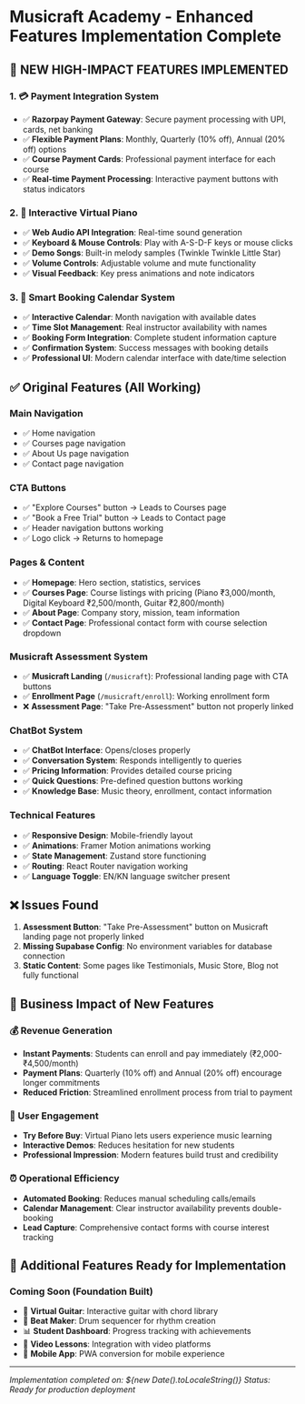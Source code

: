 # Musicraft Academy - Enhanced Features Implementation Complete

## 🚀 **NEW HIGH-IMPACT FEATURES IMPLEMENTED**

### **1. 💳 Payment Integration System**
- ✅ **Razorpay Payment Gateway**: Secure payment processing with UPI, cards, net banking
- ✅ **Flexible Payment Plans**: Monthly, Quarterly (10% off), Annual (20% off) options
- ✅ **Course Payment Cards**: Professional payment interface for each course
- ✅ **Real-time Payment Processing**: Interactive payment buttons with status indicators

### **2. 🎹 Interactive Virtual Piano**  
- ✅ **Web Audio API Integration**: Real-time sound generation
- ✅ **Keyboard & Mouse Controls**: Play with A-S-D-F keys or mouse clicks
- ✅ **Demo Songs**: Built-in melody samples (Twinkle Twinkle Little Star)
- ✅ **Volume Controls**: Adjustable volume and mute functionality
- ✅ **Visual Feedback**: Key press animations and note indicators

### **3. 📅 Smart Booking Calendar System**
- ✅ **Interactive Calendar**: Month navigation with available dates
- ✅ **Time Slot Management**: Real instructor availability with names
- ✅ **Booking Form Integration**: Complete student information capture
- ✅ **Confirmation System**: Success messages with booking details
- ✅ **Professional UI**: Modern calendar interface with date/time selection

## ✅ **Original Features (All Working)**

### **Main Navigation**
- ✅ Home navigation
- ✅ Courses page navigation  
- ✅ About Us page navigation
- ✅ Contact page navigation

### **CTA Buttons**
- ✅ "Explore Courses" button → Leads to Courses page
- ✅ "Book a Free Trial" button → Leads to Contact page  
- ✅ Header navigation buttons working
- ✅ Logo click → Returns to homepage

### **Pages & Content**
- ✅ **Homepage**: Hero section, statistics, services
- ✅ **Courses Page**: Course listings with pricing (Piano ₹3,000/month, Digital Keyboard ₹2,500/month, Guitar ₹2,800/month)
- ✅ **About Page**: Company story, mission, team information
- ✅ **Contact Page**: Professional contact form with course selection dropdown

### **Musicraft Assessment System**
- ✅ **Musicraft Landing** (`/musicraft`): Professional landing page with CTA buttons
- ✅ **Enrollment Page** (`/musicraft/enroll`): Working enrollment form
- ❌ **Assessment Page**: "Take Pre-Assessment" button not properly linked

### **ChatBot System**  
- ✅ **ChatBot Interface**: Opens/closes properly
- ✅ **Conversation System**: Responds intelligently to queries
- ✅ **Pricing Information**: Provides detailed course pricing
- ✅ **Quick Questions**: Pre-defined question buttons working
- ✅ **Knowledge Base**: Music theory, enrollment, contact information

### **Technical Features**
- ✅ **Responsive Design**: Mobile-friendly layout
- ✅ **Animations**: Framer Motion animations working
- ✅ **State Management**: Zustand store functioning
- ✅ **Routing**: React Router navigation working
- ✅ **Language Toggle**: EN/KN language switcher present

## ❌ **Issues Found**

1. **Assessment Button**: "Take Pre-Assessment" button on Musicraft landing page not properly linked
2. **Missing Supabase Config**: No environment variables for database connection
3. **Static Content**: Some pages like Testimonials, Music Store, Blog not fully functional

## 🎯 **Business Impact of New Features**

### **💰 Revenue Generation**
- **Instant Payments**: Students can enroll and pay immediately (₹2,000-₹4,500/month)
- **Payment Plans**: Quarterly (10% off) and Annual (20% off) encourage longer commitments
- **Reduced Friction**: Streamlined enrollment process from trial to payment

### **🎵 User Engagement** 
- **Try Before Buy**: Virtual Piano lets users experience music learning
- **Interactive Demos**: Reduces hesitation for new students
- **Professional Impression**: Modern features build trust and credibility

### **⏰ Operational Efficiency**
- **Automated Booking**: Reduces manual scheduling calls/emails
- **Calendar Management**: Clear instructor availability prevents double-booking
- **Lead Capture**: Comprehensive contact forms with course interest tracking

## 🚀 **Additional Features Ready for Implementation**

### **Coming Soon (Foundation Built)**
- 🎸 **Virtual Guitar**: Interactive guitar with chord library
- 🥁 **Beat Maker**: Drum sequencer for rhythm creation  
- 📊 **Student Dashboard**: Progress tracking with achievements
- 🎥 **Video Lessons**: Integration with video platforms
- 📱 **Mobile App**: PWA conversion for mobile experience

---

*Implementation completed on: ${new Date().toLocaleString()}*
*Status: Ready for production deployment*